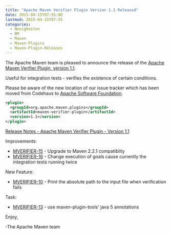 ```yaml
---
title: "Apache Maven Verifier Plugin Version 1.1 Released"
date: 2015-04-15T07:55:00
lastmod: 2015-04-15T07:55
categories:
  - Neuigkeiten
  - BM
  - Maven
  - Maven-Plugins
  - Maven-Plugin-Releases
---
```

The Apache Maven team is pleased to announce the release of the 
[Apache Maven Verifier Plugin, version 1.1](http://maven.apache.org/plugins/maven-verifier-plugin).

Useful for integration tests - verifies the existence of certain conditions.

Please be aware of the new location of our issue tracker
which has been moved from Codehaus to [Apache Software Foundation](https://issues.apache.org/jira/browse/MJAVADOC).

```xml
<plugin>
  <groupId>org.apache.maven.plugins</groupId>
  <artifactId>maven-verifier-plugin</artifactId>
  <version>1.1</version>
</plugin>
```

<!-- more -->

[Release Notes - Apache Maven Verifier Plugin - Version 1.1](https://issues.apache.org/jira/secure/ReleaseNote.jspa?projectId=12318120&version=12331744)

Improvements:

 * [MVERIFIER-15](https://issues.apache.org/jira/browse/MVERIFIER-15) - Upgrade to Maven 2.2.1 compatiblity
 * [MVERIFIER-16](https://issues.apache.org/jira/browse/MVERIFIER-16) - Change execution of goals cause currently the integration tests running twice

New Feature:

 * [MVERIFIER-10](https://issues.apache.org/jira/browse/MVERIFIER-10) - Print the absolute path to the input file when verification fails

Task:

 * [MVERIFIER-13](https://issues.apache.org/jira/browse/MVERIFIER-13) - use maven-plugin-tools' java 5 annotations


Enjoy,

-The Apache Maven team

